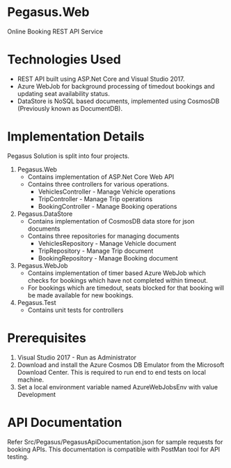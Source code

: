 # Pegasus.Web
Online Booking REST API Service

# Technologies Used

- REST API built using ASP.Net Core and Visual Studio 2017.
- Azure WebJob for background processing of timedout bookings and updating seat availability status.
- DataStore is NoSQL based documents, implemented using CosmosDB (Previously known as DocumentDB).

# Implementation Details

Pegasus Solution is split into four projects.
1. Pegasus.Web 
	- Contains implementation of ASP.Net Core Web API
	- Contains three controllers for various operations.
		- VehiclesController - Manage Vehicle operations
		- TripController - Manage Trip operations
		- BookingController - Manage Booking operations
2. Pegasus.DataStore
	- Contains implementation of CosmosDB data store for json documents
	- Contains three repositories for managing documents
		- VehiclesRepository - Manage Vehicle document
		- TripRepository - Manage Trip document
		- BookingRepository - Manage Booking document
3. Pegasus.WebJob 
	- Contains implementation of timer based Azure WebJob which checks for bookings which have not completed within timeout.
	- For bookings which are timedout, seats blocked for that booking will be made available for new bookings.
4. Pegasus.Test
	- Contains unit tests for controllers

# Prerequisites

1. Visual Studio 2017 - Run as Administrator
2. Download and install the Azure Cosmos DB Emulator from the Microsoft Download Center. This is required to run end to end tests on local machine.
3. Set a local environment variable named AzureWebJobsEnv with value Development 

# API Documentation

Refer Src/Pegasus/PegasusApiDocumentation.json for sample requests for booking APIs. This documentation is compatible with PostMan tool for API testing.
